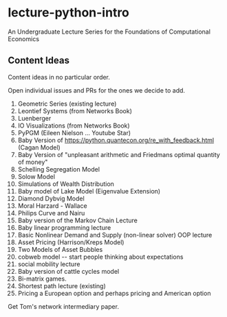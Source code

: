 # lecture-python-intro
An Undergraduate Lecture Series for the Foundations of Computational Economics

## Content Ideas 

Content ideas in no particular order.

Open individual issues and PRs for the ones we decide to add.

  1. Geometric Series (existing lecture)
  2. Leontief Systems (from Networks Book)
  3. Luenberger
  4. IO Visualizations (from Networks Book)
  5. PyPGM (Eileen Nielson ... Youtube Star)
  6. Baby Version of https://python.quantecon.org/re_with_feedback.html (Cagan Model)
  7. Baby Version of "unpleasant arithmetic and Friedmans optimal quantity of money"
  8. Schelling Segregation Model
  9. Solow Model
  10. Simulations of Wealth Distribution
  11. Baby model of Lake Model (Eigenvalue Extension)
  12. Diamond Dybvig Model
  13. Moral Harzard - Wallace
  14. Philips Curve and Nairu
  15. Baby version of the Markov Chain Lecture
  16. Baby linear programming lecture
  17. Basic Nonlinear Demand and Supply (non-linear solver) OOP lecture
  18. Asset Pricing (Harrison/Kreps Model)
  19. Two Models of Asset Bubbles
  20. cobweb model -- start people thinking about expectations
  21. social mobility lecture
  22. Baby version of cattle cycles model
  23. Bi-matrix games.
  24. Shortest path lecture (existing)
  25. Pricing a European option and perhaps pricing and American option 

Get Tom's network intermediary paper.
